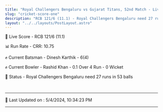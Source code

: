 ```yaml
---
title: "Royal Challengers Bengaluru vs Gujarat Titans, 52nd Match - Live Cricket Score"
slug: "cricket-score-one"
description: "RCB 121/6 (11.1) - Royal Challengers Bengaluru need 27 runs in 53 balls."
layout: "../../layouts/PostLayout.astro"
---
```


🔴 Live Score - RCB 121/6 (11.1)  

📊 Run Rate - CRR: 10.75  

✊ Current Batsman - Dinesh Karthik - 6(4)  

✊ Current Bowler - Rashid Khan - 0.1 Over 4 Run - 0 Wicket  

📑 Status - Royal Challengers Bengaluru need 27 runs in 53 balls

<br />

***

📝 Last Updated on : 5/4/2024, 10:34:23 PM

***

